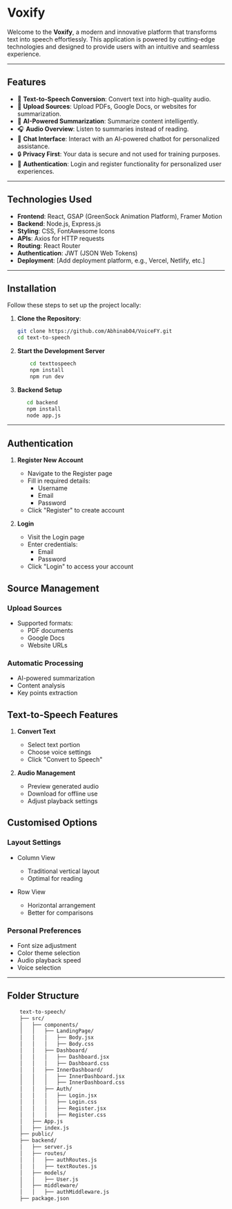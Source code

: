 # **Voxify**

Welcome to the **Voxify**, a modern and innovative platform that transforms text into speech effortlessly. This application is powered by cutting-edge technologies and designed to provide users with an intuitive and seamless experience.

---

## **Features**

- 🎤 **Text-to-Speech Conversion**: Convert text into high-quality audio.
- 📂 **Upload Sources**: Upload PDFs, Google Docs, or websites for summarization.
- 🧠 **AI-Powered Summarization**: Summarize content intelligently.
- 🎧 **Audio Overview**: Listen to summaries instead of reading.
- 💬 **Chat Interface**: Interact with an AI-powered chatbot for personalized assistance.
- 🔒 **Privacy First**: Your data is secure and not used for training purposes.
- 🔑 **Authentication**: Login and register functionality for personalized user experiences.

---

## **Technologies Used**

- **Frontend**: React, GSAP (GreenSock Animation Platform), Framer Motion
- **Backend**: Node.js, Express.js
- **Styling**: CSS, FontAwesome Icons
- **APIs**: Axios for HTTP requests
- **Routing**: React Router
- **Authentication**: JWT (JSON Web Tokens)
- **Deployment**: [Add deployment platform, e.g., Vercel, Netlify, etc.]

---

## **Installation**

Follow these steps to set up the project locally:

1. **Clone the Repository**:
   ```bash
   git clone https://github.com/Abhinab04/VoiceFY.git
   cd text-to-speech
2. **Start the Development Server**
     ```bash
         cd texttospeech
         npm install
         npm run dev
3. **Backend Setup**
    ```bash
       cd backend
       npm install
       node app.js
    
---
## **Authentication**
1. **Register New Account**
   - Navigate to the Register page
   - Fill in required details:
     - Username
     - Email
     - Password
   - Click "Register" to create account

2. **Login**
   - Visit the Login page
   - Enter credentials:
     - Email
     - Password
   - Click "Login" to access your account
## **Source Management**
 ### Upload Sources
- Supported formats:
  - PDF documents
  - Google Docs
  - Website URLs

### Automatic Processing
- AI-powered summarization
- Content analysis
- Key points extraction
  
## **Text-to-Speech Features**
1. **Convert Text**
   - Select text portion
   - Choose voice settings
   - Click "Convert to Speech"

2. **Audio Management**
   - Preview generated audio
   - Download for offline use
   - Adjust playback settings

## **Customised Options**
### Layout Settings
- Column View
  - Traditional vertical layout
  - Optimal for reading

- Row View
  - Horizontal arrangement
  - Better for comparisons

### Personal Preferences
- Font size adjustment
- Color theme selection
- Audio playback speed
- Voice selection
  
---
## **Folder Structure**
  ```bash
      text-to-speech/
      ├── src/
      │   ├── components/
      │   │   ├── LandingPage/
      │   │   │   ├── Body.jsx
      │   │   │   ├── Body.css
      │   │   ├── Dashboard/
      │   │   │   ├── Dashboard.jsx
      │   │   │   ├── Dashboard.css
      │   │   ├── InnerDashboard/
      │   │   │   ├── InnerDashboard.jsx
      │   │   │   ├── InnerDashboard.css
      │   │   ├── Auth/
      │   │   │   ├── Login.jsx
      │   │   │   ├── Login.css
      │   │   │   ├── Register.jsx
      │   │   │   ├── Register.css
      │   ├── App.js
      │   ├── index.js
      ├── public/
      ├── backend/
      │   ├── server.js
      │   ├── routes/
      │   │   ├── authRoutes.js
      │   │   ├── textRoutes.js
      │   ├── models/
      │   │   ├── User.js
      │   ├── middleware/
      │   │   ├── authMiddleware.js
      ├── package.json
